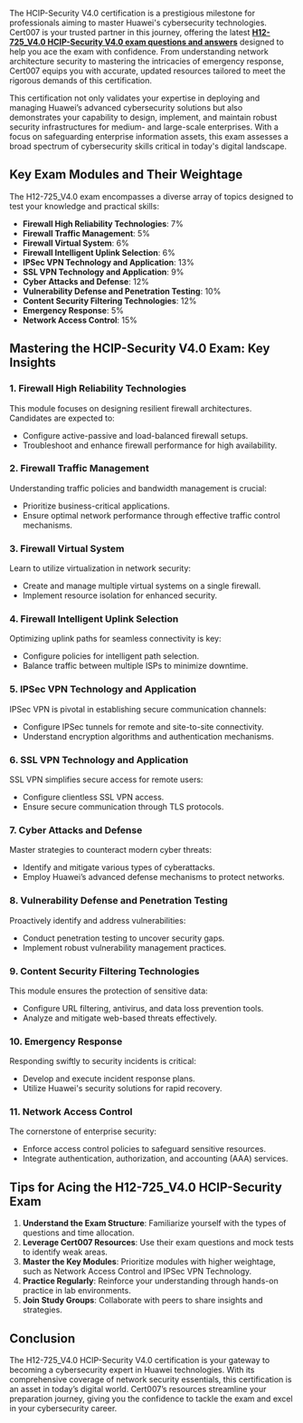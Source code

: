 <p>The HCIP-Security V4.0 certification is a prestigious milestone for professionals aiming to master Huawei&#39;s cybersecurity technologies. Cert007 is your trusted partner in this journey, offering the latest <a href="https://www.cert007.com/exam/h12-725_v4-0/"><strong>H12-725_V4.0 HCIP-Security V4.0 exam questions and answers</strong></a> designed to help you ace the exam with confidence. From understanding network architecture security to mastering the intricacies of emergency response, Cert007 equips you with accurate, updated resources tailored to meet the rigorous demands of this certification.</p>

<p>This certification not only validates your expertise in deploying and managing Huawei&rsquo;s advanced cybersecurity solutions but also demonstrates your capability to design, implement, and maintain robust security infrastructures for medium- and large-scale enterprises. With a focus on safeguarding enterprise information assets, this exam assesses a broad spectrum of cybersecurity skills critical in today&#39;s digital landscape.</p>

<h2><strong>Key Exam Modules and Their Weightage</strong></h2>

<p>The H12-725_V4.0 exam encompasses a diverse array of topics designed to test your knowledge and practical skills:</p>

<ul>
	<li><strong>Firewall High Reliability Technologies</strong>: 7%</li>
	<li><strong>Firewall Traffic Management</strong>: 5%</li>
	<li><strong>Firewall Virtual System</strong>: 6%</li>
	<li><strong>Firewall Intelligent Uplink Selection</strong>: 6%</li>
	<li><strong>IPSec VPN Technology and Application</strong>: 13%</li>
	<li><strong>SSL VPN Technology and Application</strong>: 9%</li>
	<li><strong>Cyber Attacks and Defense</strong>: 12%</li>
	<li><strong>Vulnerability Defense and Penetration Testing</strong>: 10%</li>
	<li><strong>Content Security Filtering Technologies</strong>: 12%</li>
	<li><strong>Emergency Response</strong>: 5%</li>
	<li><strong>Network Access Control</strong>: 15%</li>
</ul>

<h2><strong>Mastering the HCIP-Security V4.0 Exam: Key Insights</strong></h2>

<h3><strong>1. Firewall High Reliability Technologies</strong></h3>

<p>This module focuses on designing resilient firewall architectures. Candidates are expected to:</p>

<ul>
	<li>Configure active-passive and load-balanced firewall setups.</li>
	<li>Troubleshoot and enhance firewall performance for high availability.</li>
</ul>

<h3><strong>2. Firewall Traffic Management</strong></h3>

<p>Understanding traffic policies and bandwidth management is crucial:</p>

<ul>
	<li>Prioritize business-critical applications.</li>
	<li>Ensure optimal network performance through effective traffic control mechanisms.</li>
</ul>

<h3><strong>3. Firewall Virtual System</strong></h3>

<p>Learn to utilize virtualization in network security:</p>

<ul>
	<li>Create and manage multiple virtual systems on a single firewall.</li>
	<li>Implement resource isolation for enhanced security.</li>
</ul>

<h3><strong>4. Firewall Intelligent Uplink Selection</strong></h3>

<p>Optimizing uplink paths for seamless connectivity is key:</p>

<ul>
	<li>Configure policies for intelligent path selection.</li>
	<li>Balance traffic between multiple ISPs to minimize downtime.</li>
</ul>

<h3><strong>5. IPSec VPN Technology and Application</strong></h3>

<p>IPSec VPN is pivotal in establishing secure communication channels:</p>

<ul>
	<li>Configure IPSec tunnels for remote and site-to-site connectivity.</li>
	<li>Understand encryption algorithms and authentication mechanisms.</li>
</ul>

<h3><strong>6. SSL VPN Technology and Application</strong></h3>

<p>SSL VPN simplifies secure access for remote users:</p>

<ul>
	<li>Configure clientless SSL VPN access.</li>
	<li>Ensure secure communication through TLS protocols.</li>
</ul>

<h3><strong>7. Cyber Attacks and Defense</strong></h3>

<p>Master strategies to counteract modern cyber threats:</p>

<ul>
	<li>Identify and mitigate various types of cyberattacks.</li>
	<li>Employ Huawei&rsquo;s advanced defense mechanisms to protect networks.</li>
</ul>

<h3><strong>8. Vulnerability Defense and Penetration Testing</strong></h3>

<p>Proactively identify and address vulnerabilities:</p>

<ul>
	<li>Conduct penetration testing to uncover security gaps.</li>
	<li>Implement robust vulnerability management practices.</li>
</ul>

<h3><strong>9. Content Security Filtering Technologies</strong></h3>

<p>This module ensures the protection of sensitive data:</p>

<ul>
	<li>Configure URL filtering, antivirus, and data loss prevention tools.</li>
	<li>Analyze and mitigate web-based threats effectively.</li>
</ul>

<h3><strong>10. Emergency Response</strong></h3>

<p>Responding swiftly to security incidents is critical:</p>

<ul>
	<li>Develop and execute incident response plans.</li>
	<li>Utilize Huawei&#39;s security solutions for rapid recovery.</li>
</ul>

<h3><strong>11. Network Access Control</strong></h3>

<p>The cornerstone of enterprise security:</p>

<ul>
	<li>Enforce access control policies to safeguard sensitive resources.</li>
	<li>Integrate authentication, authorization, and accounting (AAA) services.</li>
</ul>

<h2><strong>Tips for Acing the H12-725_V4.0 HCIP-Security Exam</strong></h2>

<ol>
	<li><strong>Understand the Exam Structure</strong>: Familiarize yourself with the types of questions and time allocation.</li>
	<li><strong>Leverage Cert007 Resources</strong>: Use their exam questions and mock tests to identify weak areas.</li>
	<li><strong>Master the Key Modules</strong>: Prioritize modules with higher weightage, such as Network Access Control and IPSec VPN Technology.</li>
	<li><strong>Practice Regularly</strong>: Reinforce your understanding through hands-on practice in lab environments.</li>
	<li><strong>Join Study Groups</strong>: Collaborate with peers to share insights and strategies.</li>
</ol>

<h2><strong>Conclusion</strong></h2>

<p>The H12-725_V4.0 HCIP-Security V4.0 certification is your gateway to becoming a cybersecurity expert in Huawei technologies. With its comprehensive coverage of network security essentials, this certification is an asset in today&rsquo;s digital world. Cert007&rsquo;s resources streamline your preparation journey, giving you the confidence to tackle the exam and excel in your cybersecurity career.</p>

<p><!-- notionvc: c500db80-c7cd-404f-86e2-0ddb0b79a037 --></p>
